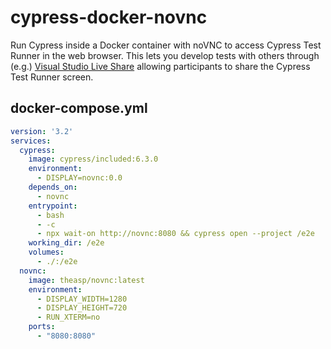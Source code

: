 # cypress-docker-novnc
Run Cypress inside a Docker container with noVNC to access Cypress Test Runner in the web browser. This lets you develop tests with others through (e.g.) [Visual Studio Live Share](https://visualstudio.microsoft.com/services/live-share/) allowing participants to share the Cypress Test Runner screen.

## docker-compose.yml

```yml
version: '3.2'
services:
  cypress:
    image: cypress/included:6.3.0
    environment:
      - DISPLAY=novnc:0.0
    depends_on:
      - novnc
    entrypoint:
      - bash
      - -c
      - npx wait-on http://novnc:8080 && cypress open --project /e2e
    working_dir: /e2e
    volumes:
      - ./:/e2e
  novnc:
    image: theasp/novnc:latest
    environment:
      - DISPLAY_WIDTH=1280
      - DISPLAY_HEIGHT=720
      - RUN_XTERM=no
    ports:
      - "8080:8080"
```
